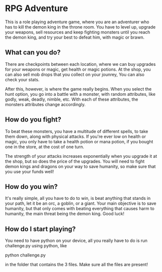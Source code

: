 # RPG Adventure
This is a role playing adventure game, where you are an adventurer who has to kill the demon king in the throne room. You have to level up, upgrade your weapons, sell resources and keep fighting monsters until you reach the demon king, and try your best to defeat him, with magic or brawn.
## What can you do?
There are checkpoints between each location, where we can buy upgrades for your weapons or magic, get health or magic potions. At the shop, you can also sell mob drops that you collect on your jounrey, You can also check your stats.

After this, however, is where the game really begins. When you select the hunt option, you go into a battle with a monster, with random attributes, like godly, weak, deadly, nimble, etc. With each of these attributes, the monsters attributes change accordingly.

## How do you fight?

To beat these monsters, you have a multitude of different spells, to take them down, along with physical attacks. If you're ever low on health or magic, you only have to take a health potion or mana potion, if you bought one in the store, at the cost of one turn.

The strength of your attacks increases exponentially when you upgrade it at the shop, but so does the price of the upgrades. You will need to fight demon kings and dragons on your way to save humanity, so make sure that you use your funds well!

## How do you win?

It's really simple, all you have to do to win, is beat anything that stands in your path, let it be an orc, a goblin, or a giant. Your main objective is to save humanity, but that only comes with beating everything that causes harm to humanity, the main threat being the demon king. Good luck!

## How do I start playing?

You need to have python on your device, all you really have to do is run challenge.py using python, like

python challenge.py

in the folder that contains the 3 files. Make sure all the files are present!
